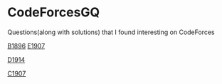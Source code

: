 # CodeForcesGQ
Questions(along with solutions) that I found interesting on CodeForces

[B1896](https://codeforces.com/contest/1896/problem/B)       [E1907](https://codeforces.com/contest/1907/problem/E)

[D1914](https://codeforces.com/contest/1914/problem/D)

[C1907](https://codeforces.com/contest/1907/problem/C)
